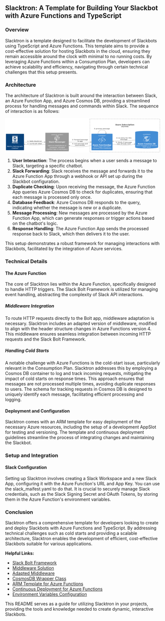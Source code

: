 ## Slacktron: A Template for Building Your Slackbot with Azure Functions and TypeScript

### Overview

Slacktron is a template designed to facilitate the development of Slackbots using TypeScript and Azure Functions. This template aims to provide a cost-effective solution for hosting Slackbots in the cloud, ensuring they remain accessible around the clock with minimal to no running costs. By leveraging Azure Functions within a Consumption Plan, developers can achieve scalability and efficiency, navigating through certain technical challenges that this setup presents.

### Architecture

The architecture of Slacktron is built around the interaction between Slack, an Azure Function App, and Azure Cosmos DB, providing a streamlined process for handling messages and commands within Slack. The sequence of interaction is as follows:

![slacktron blueprint](./resources/plantuml_slacktron.png)

1. **User Interaction**: The process begins when a user sends a message to Slack, targeting a specific chatbot.
2. **Slack Forwarding**: Slack receives the message and forwards it to the Azure Function App through a webhook or API set up during the Slackbot configuration.
3. **Duplicate Checking**: Upon receiving the message, the Azure Function App queries Azure Cosmos DB to check for duplicates, ensuring that each message is processed only once.
4. **Database Feedback**: Azure Cosmos DB responds to the query, indicating whether the message is new or a duplicate.
5. **Message Processing**: New messages are processed by the Azure Function App, which can generate responses or trigger actions based on the chatbot's logic.
6. **Response Handling**: The Azure Function App sends the processed response back to Slack, which then delivers it to the user.

This setup demonstrates a robust framework for managing interactions with Slackbots, facilitated by the integration of Azure services.

### Technical Details

#### The Azure Function

The core of Slacktron lies within the Azure Function, specifically designed to handle HTTP triggers. 
The Slack Bolt Framework is utilized for managing event handling, abstracting the complexity of Slack API interactions.

##### Middleware Integration

To route HTTP requests directly to the Bolt app, middleware adaptation is necessary. Slacktron includes an adapted version of middleware, modified to align with the header structure changes in Azure Functions version 4. This middleware ensures seamless integration between incoming HTTP requests and the Slack Bolt Framework.

##### Handling Cold Starts

A notable challenge with Azure Functions is the cold-start issue, particularly relevant in the Consumption Plan. Slacktron addresses this by employing a Cosmos DB container to log and track incoming requests, mitigating the impact of cold starts on response times. This approach ensures that messages are not processed multiple times, avoiding duplicate responses to users. The schema for tracking requests in Cosmos DB is designed to uniquely identify each message, facilitating efficient processing and logging.

#### Deployment and Configuration

Slacktron comes with an ARM template for easy deployment of the necessary Azure resources, including the setup of a development AppSlot for testing and versioning. The template and continuous deployment guidelines streamline the process of integrating changes and maintaining the Slackbot.

### Setup and Integration

#### Slack Configuration

Setting up Slacktron involves creating a Slack Workspace and a new Slack App, configuring it with the Azure Function's URL and App Key. 
You can use the slack_maifest.yaml to do that.
It is crucial to securely manage Slack credentials, such as the Slack Signing Secret and OAuth Tokens, by storing them in the Azure Function's environment variables.

### Conclusion

Slacktron offers a comprehensive template for developers looking to create and deploy Slackbots with Azure Functions and TypeScript. By addressing technical challenges such as cold starts and providing a scalable architecture, Slacktron enables the development of efficient, cost-effective Slackbots suitable for various applications.

**Helpful Links:**

- [Slack Bolt Framework](https://www.npmjs.com/package/@slack/bolt)
- [Middleware Solution](http://github.com/deepbass/bolt-azure-functions-receiver)
- [Adapted Middleware](https://github.com/merlinbecker/slacktron/blob/master/src/utils/AzReciever.ts)
- [CosmosDB Wrapper Class](https://github.com/merlinbecker/slacktron/blob/master/src/utils/Cosmosdb.ts)
- [ARM Template for Azure Functions](https://github.com/merlinbecker/slacktron/blob/master/resources/arm-template/template.json)
- [Continuous Deployment for Azure Functions](https://learn.microsoft.com/en-us/azure/azure-functions/functions-continuous-deployment)
- [Environment Variables Configuration](https://github.com/merlinbecker/slacktron/blob/master/local.settings.example.json)

This README serves as a guide for utilizing Slacktron in your projects, providing the tools and knowledge needed to create dynamic, interactive Slackbots.